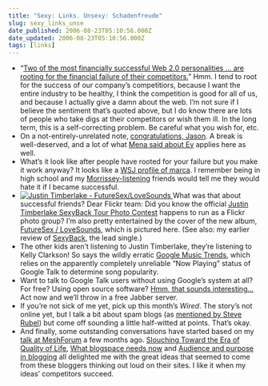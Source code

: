 ```yaml
---
title: "Sexy: Links. Unsexy: Schadenfreude"
slug: sexy_links_unse
date_published: 2006-08-23T05:10:56.000Z
date_updated: 2006-08-23T05:10:56.000Z
tags: [links]
---
```


- “[Two of the most financially successful Web 2.0 personalities … are rooting for the financial failure of their competitors.](http://blogs.zdnet.com/micro-markets/?p=343)” Hmm. I tend to root for the success of our company’s competitiors, because I want the entire industry to be healthy, I think the competition is good for all of us, and because I actually give a damn about the web. I’m not sure if I believe the sentiment that’s quoted above, but I do know there are lots of people who take digs at their competitors or wish them ill. In the long term, this is a self-correcting problem. Be careful what you wish for, etc.
- On a not-entirely-unrelated note, [congratulations, Jason](http://goldtoe.net/2006/08/for-love-of-b.html). A break is well-deserved, and a lot of what [Mena said about Ev](http://www.sixapart.com/about/corner/2004/10/ev_moves_on.html) applies here as well.
- What’s it look like after people have rooted for your failure but you make it work anyway? It looks like a [WSJ profile of marca](http://online.wsj.com/public/article/SB115586867122639111-cW9juzaIBrDbHoHmZEplq3_dltM_20070818.html?mod=blogs). I remember being in high school and my [Morrissey-listening](http://youtube.com/watch?v=CtrIgf902ZI) friends would tell me they would hate it if I became successful.
- [![Justin Timberlake - FutureSex/LoveSounds](https://cdn.glitch.global/71e5579f-aba0-499a-b200-01549a2a80ce/futuresex.jpg?v=1730095117013)
](http://www.amazon.com/exec/obidos/ASIN/B000H305U0/2020-20) What was that about successful friends? Dear Flickr team: Did you know the official [Justin Timberlake SexyBack Tour Photo Contest](http://www.flickr.com/groups/sexyback/) happens to run as a Flickr photo group? I’m also pretty entertained by the cover of the new album, [FutureSex / LoveSounds](http://www.amazon.com/exec/obidos/ASIN/B000H305U0/2020-20), which is pictured here. (See also: my earlier review of [SexyBack](/2006/07/17/justin_timberla), the lead single.)
- The other kids aren’t listening to Justin Timberlake, they’re listening to Kelly Clarkson! So says the wildly erratic [Google Music Trends](http://www.google.com/trends/music), which relies on the apparently completely unreliable “Now Playing” status of Google Talk to determine song popularity.
- Want to talk to Google Talk users without using Google’s system at all? For free? Using open source software? [Hmm, that sounds interesting…](http://www.livejournal.com/ljtalk/) Act now and we’ll throw in a free Jabber server.
- If you’re not sick of me yet, pick up this month’s *Wired*. The story’s not online yet, but I talk a bit about spam blogs (as [mentioned by Steve Rubel](http://www.micropersuasion.com/2006/08/splogs_threaten.html)) but come off sounding a little half-witted at points. That’s okay.
- And finally, some outstanding conversations have started based on my [talk at MeshForum](http://www.itconversations.com/shows/detail1069.html) a few months ago. [Slouching Toward the Era of Quality of Life](http://www.ramanarao.com/blog/archives/2006/08/meshforum_anil.html), [What blogspace needs now](http://neologies.blogspot.com/2006/08/what-blogspace-needs-now.html) and [Audience and purpose in blogging](http://katisha-whenyouthinkaboutit.blogspot.com/2006/08/audience-and-purpose-in-blogging.html) all delighted me with the great ideas that seemed to come from these bloggers thinking out loud on their sites. I like it when my ideas’ competitors succeed.
